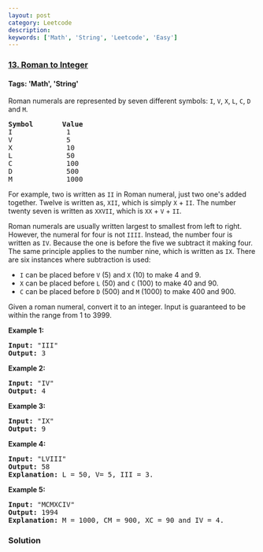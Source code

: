 ```yaml
---
layout: post
category: Leetcode
description: 
keywords: ['Math', 'String', 'Leetcode', 'Easy']
---
```

### [13. Roman to Integer](https://leetcode.com/problems/roman-to-integer)

#### Tags: 'Math', 'String'

<div class="content__u3I1 question-content__JfgR"><div><p>Roman numerals are represented by seven different symbols: <code>I</code>, <code>V</code>, <code>X</code>, <code>L</code>, <code>C</code>, <code>D</code> and <code>M</code>.</p>
<pre><strong>Symbol</strong>       <strong>Value</strong>
I             1
V             5
X             10
L             50
C             100
D             500
M             1000</pre>
<p>For example, two is written as <code>II</code> in Roman numeral, just two one's added together. Twelve is written as, <code>XII</code>, which is simply <code>X</code> + <code>II</code>. The number twenty seven is written as <code>XXVII</code>, which is <code>XX</code> + <code>V</code> + <code>II</code>.</p>
<p>Roman numerals are usually written largest to smallest from left to right. However, the numeral for four is not <code>IIII</code>. Instead, the number four is written as <code>IV</code>. Because the one is before the five we subtract it making four. The same principle applies to the number nine, which is written as <code>IX</code>. There are six instances where subtraction is used:</p>
<ul>
<li><code>I</code> can be placed before <code>V</code> (5) and <code>X</code> (10) to make 4 and 9. </li>
<li><code>X</code> can be placed before <code>L</code> (50) and <code>C</code> (100) to make 40 and 90. </li>
<li><code>C</code> can be placed before <code>D</code> (500) and <code>M</code> (1000) to make 400 and 900.</li>
</ul>
<p>Given a roman numeral, convert it to an integer. Input is guaranteed to be within the range from 1 to 3999.</p>
<p><strong>Example 1:</strong></p>
<pre><strong>Input:</strong> "III"
<strong>Output:</strong> 3</pre>
<p><strong>Example 2:</strong></p>
<pre><strong>Input:</strong> "IV"
<strong>Output:</strong> 4</pre>
<p><strong>Example 3:</strong></p>
<pre><strong>Input:</strong> "IX"
<strong>Output:</strong> 9</pre>
<p><strong>Example 4:</strong></p>
<pre><strong>Input:</strong> "LVIII"
<strong>Output:</strong> 58
<strong>Explanation:</strong> L = 50, V= 5, III = 3.
</pre>
<p><strong>Example 5:</strong></p>
<pre><strong>Input:</strong> "MCMXCIV"
<strong>Output:</strong> 1994
<strong>Explanation:</strong> M = 1000, CM = 900, XC = 90 and IV = 4.</pre>
</div></div>

### Solution
